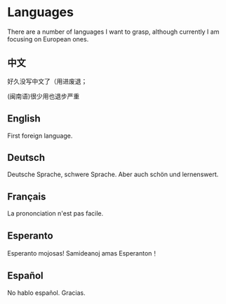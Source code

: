 # Languages

There are a number of languages I want to grasp, although currently I am focusing on European ones.
<!-- \toc -->

## 中文
好久没写中文了（用进废退；

(闽南语)很少用也退步严重

## English
First foreign language.

## Deutsch
Deutsche Sprache, schwere Sprache. Aber auch schön und lernenswert. 

## Français
La prononciation n'est pas facile.

## Esperanto
Esperanto mojosas! Samideanoj amas Esperanton！

## Español
No hablo español. Gracias.